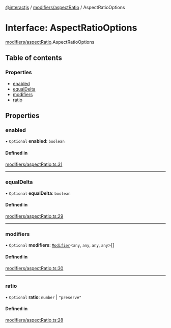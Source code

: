 [@interactjs](../README.md) / [modifiers/aspectRatio](../modules/modifiers_aspectRatio.md) / AspectRatioOptions

# Interface: AspectRatioOptions

[modifiers/aspectRatio](../modules/modifiers_aspectRatio.md).AspectRatioOptions

## Table of contents

### Properties

- [enabled](modifiers_aspectRatio.AspectRatioOptions.md#enabled)
- [equalDelta](modifiers_aspectRatio.AspectRatioOptions.md#equaldelta)
- [modifiers](modifiers_aspectRatio.AspectRatioOptions.md#modifiers)
- [ratio](modifiers_aspectRatio.AspectRatioOptions.md#ratio)

## Properties

### enabled

• `Optional` **enabled**: `boolean`

#### Defined in

[modifiers/aspectRatio.ts:31](https://github.com/taye/interact.js/blob/5ca9fe72/packages/@interactjs/modifiers/aspectRatio.ts#L31)

___

### equalDelta

• `Optional` **equalDelta**: `boolean`

#### Defined in

[modifiers/aspectRatio.ts:29](https://github.com/taye/interact.js/blob/5ca9fe72/packages/@interactjs/modifiers/aspectRatio.ts#L29)

___

### modifiers

• `Optional` **modifiers**: [`Modifier`](modifiers_types.Modifier.md)\<`any`, `any`, `any`, `any`\>[]

#### Defined in

[modifiers/aspectRatio.ts:30](https://github.com/taye/interact.js/blob/5ca9fe72/packages/@interactjs/modifiers/aspectRatio.ts#L30)

___

### ratio

• `Optional` **ratio**: `number` \| ``"preserve"``

#### Defined in

[modifiers/aspectRatio.ts:28](https://github.com/taye/interact.js/blob/5ca9fe72/packages/@interactjs/modifiers/aspectRatio.ts#L28)
